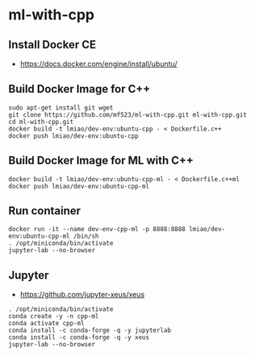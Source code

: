 # ml-with-cpp

## Install Docker CE
* https://docs.docker.com/engine/install/ubuntu/

## Build Docker Image for C++
```
sudo apt-get install git wget
git clone https://github.com/mf523/ml-with-cpp.git ml-with-cpp.git
cd ml-with-cpp.git
docker build -t lmiao/dev-env:ubuntu-cpp - < Dockerfile.c++
docker push lmiao/dev-env:ubuntu-cpp
```

## Build Docker Image for ML with C++
```
docker build -t lmiao/dev-env:ubuntu-cpp-ml - < Dockerfile.c++ml
docker push lmiao/dev-env:ubuntu-cpp-ml
```

## Run container
```
docker run -it --name dev-env-cpp-ml -p 8888:8888 lmiao/dev-env:ubuntu-cpp-ml /bin/sh
. /opt/miniconda/bin/activate
jupyter-lab --no-browser
```

## Jupyter
* https://github.com/jupyter-xeus/xeus
```
. /opt/miniconda/bin/activate
conda create -y -n cpp-ml
conda activate cpp-ml
conda install -c conda-forge -q -y jupyterlab
conda install -c conda-forge -q -y xeus
jupyter-lab --no-browser
```


